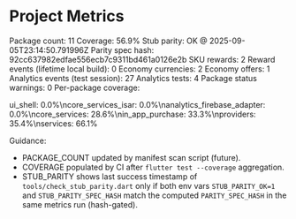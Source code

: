# Project Metrics

<!-- AUTO:PACKAGE_COUNT -->Package count: 11<!-- END -->
<!-- AUTO:COVERAGE -->Coverage: 56.9%<!-- END -->
<!-- AUTO:STUB_PARITY -->Stub parity: OK @ 2025-09-05T23:14:50.791996Z<!-- END -->
<!-- AUTO:PARITY_SPEC_HASH -->Parity spec hash: 92cc637982edfae556ecb7c9311bd461a0126e2b<!-- END -->
<!-- AUTO:SKU_REWARDS -->SKU rewards: 2<!-- END -->
<!-- AUTO:REWARD_EVENTS -->Reward events (lifetime local build): 0<!-- END -->
<!-- AUTO:ECONOMY_CURRENCIES -->Economy currencies: 2<!-- END -->
<!-- AUTO:ECONOMY_OFFERS -->Economy offers: 1<!-- END -->
<!-- AUTO:ANALYTICS_EVENTS -->Analytics events (test session): 27<!-- END -->
<!-- AUTO:ANALYTICS_TESTS -->Analytics tests: 4<!-- END -->
<!-- AUTO:PACKAGE_STATUS_WARNINGS -->Package status warnings: 0<!-- END -->

<!-- AUTO:COVERAGE_BREAKDOWN -->Per-package coverage:
ui_shell: 0.0%\ncore_services_isar: 0.0%\nanalytics_firebase_adapter: 0.0%\ncore_services: 28.6%\nin_app_purchase: 33.3%\nproviders: 35.4%\nservices: 66.1%<!-- END -->

Guidance:

-    PACKAGE_COUNT updated by manifest scan script (future).
-    COVERAGE populated by CI after `flutter test --coverage` aggregation.
-    STUB_PARITY shows last success timestamp of `tools/check_stub_parity.dart` only if both env vars `STUB_PARITY_OK=1` and `STUB_PARITY_SPEC_HASH` match the computed `PARITY_SPEC_HASH` in the same metrics run (hash-gated).
